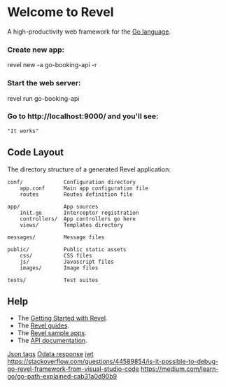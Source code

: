 # Welcome to Revel

A high-productivity web framework for the [Go language](http://www.golang.org/).

### Create new app:
revel new -a go-booking-api -r

### Start the web server:

   revel run go-booking-api

### Go to http://localhost:9000/ and you'll see:

    "It works"

## Code Layout

The directory structure of a generated Revel application:

    conf/             Configuration directory
        app.conf      Main app configuration file
        routes        Routes definition file

    app/              App sources
        init.go       Interceptor registration
        controllers/  App controllers go here
        views/        Templates directory

    messages/         Message files

    public/           Public static assets
        css/          CSS files
        js/           Javascript files
        images/       Image files

    tests/            Test suites


## Help

* The [Getting Started with Revel](http://revel.github.io/tutorial/gettingstarted.html).
* The [Revel guides](http://revel.github.io/manual/index.html).
* The [Revel sample apps](http://revel.github.io/examples/index.html).
* The [API documentation](https://godoc.org/github.com/revel/revel).

[Json tags](https://drstearns.github.io/tutorials/gojson/)
[Odata response](https://docs.oasis-open.org/odata/odata-json-format/v4.0/errata02/os/odata-json-format-v4.0-errata02-os-complete.html#_Toc403940655)
[jwt](https://medium.com/wesionary-team/jwt-authentication-in-golang-with-gin-63dbc0816d55)
https://stackoverflow.com/questions/44589854/is-it-possible-to-debug-go-revel-framework-from-visual-studio-code
https://medium.com/learn-go/go-path-explained-cab31a0d90b9
